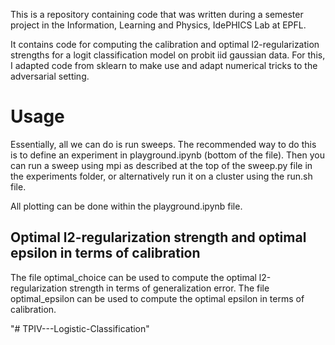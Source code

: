 This is a repository containing code that was written during a semester project in the Information, Learning and Physics, IdePHICS Lab at EPFL.

It contains code for computing the calibration and optimal l2-regularization strengths for a logit classification model on probit iid gaussian data.
For this, I adapted code from sklearn to make use and adapt numerical tricks to the adversarial setting.

# Usage

Essentially, all we can do is run sweeps. The recommended way to do this is to define an experiment in playground.ipynb (bottom of the file).
Then you can run a sweep using mpi as described at the top of the sweep.py file in the experiments folder, or alternatively run it on a cluster using the run.sh file.

All plotting can be done within the playground.ipynb file.

## Optimal l2-regularization strength and optimal epsilon in terms of calibration
The file optimal_choice can be used to compute the optimal l2-regularization strength in terms of generalization error.
The file optimal_epsilon can be used to compute the optimal epsilon in terms of calibration.

"# TPIV---Logistic-Classification" 
